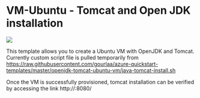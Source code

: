# VM-Ubuntu - Tomcat and Open JDK installation

<a href="https://portal.azure.com/#create/Microsoft.Template/uri/https%3A%2F%2Fraw.githubusercontent.com%2FAzure%2Fazure-quickstart-templates%2Fmaster%2Fopenjdk-tomcat-ubuntu-vm%2Fazuredeploy.json" target="_blank">
    <img src="http://azuredeploy.net/deploybutton.png"/>
</a>

This template allows you to create a Ubuntu VM with OpenJDK and Tomcat. Currently custom script file is pulled temporarily from https://raw.githubusercontent.com/gourlaa/azure-quickstart-templates/master/openjdk-tomcat-ubuntu-vm/java-tomcat-install.sh

Once the VM is successfully provisioned, tomcat installation can be verified by accessing the link http://<FQDN name or public IP>:8080/
